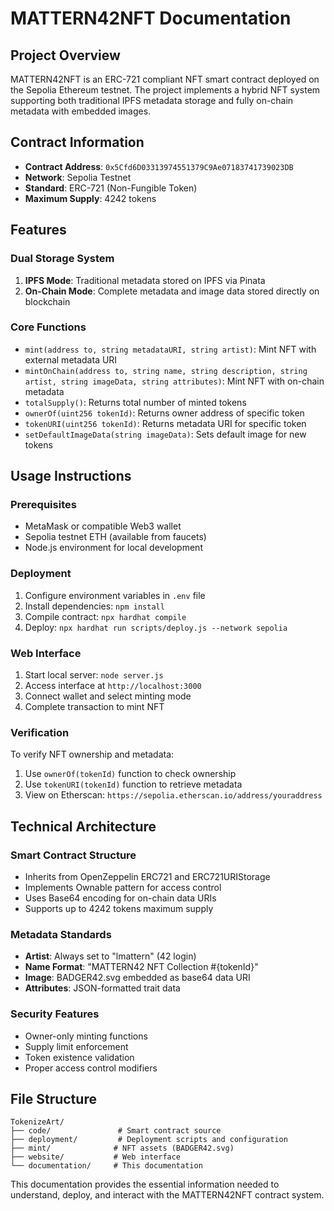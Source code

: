 # MATTERN42NFT Documentation

## Project Overview

MATTERN42NFT is an ERC-721 compliant NFT smart contract deployed on the Sepolia Ethereum testnet. The project implements a hybrid NFT system supporting both traditional IPFS metadata storage and fully on-chain metadata with embedded images.

## Contract Information

- **Contract Address**: `0x5Cfd6D03313974551379C9Ae07183741739023DB`
- **Network**: Sepolia Testnet
- **Standard**: ERC-721 (Non-Fungible Token)
- **Maximum Supply**: 4242 tokens

## Features

### Dual Storage System
1. **IPFS Mode**: Traditional metadata stored on IPFS via Pinata
2. **On-Chain Mode**: Complete metadata and image data stored directly on blockchain

### Core Functions
- `mint(address to, string metadataURI, string artist)`: Mint NFT with external metadata URI
- `mintOnChain(address to, string name, string description, string artist, string imageData, string attributes)`: Mint NFT with on-chain metadata
- `totalSupply()`: Returns total number of minted tokens
- `ownerOf(uint256 tokenId)`: Returns owner address of specific token
- `tokenURI(uint256 tokenId)`: Returns metadata URI for specific token
- `setDefaultImageData(string imageData)`: Sets default image for new tokens

## Usage Instructions

### Prerequisites
- MetaMask or compatible Web3 wallet
- Sepolia testnet ETH (available from faucets)
- Node.js environment for local development

### Deployment
1. Configure environment variables in `.env` file
2. Install dependencies: `npm install`
3. Compile contract: `npx hardhat compile`
4. Deploy: `npx hardhat run scripts/deploy.js --network sepolia`

### Web Interface
1. Start local server: `node server.js`
2. Access interface at `http://localhost:3000`
3. Connect wallet and select minting mode
4. Complete transaction to mint NFT

### Verification
To verify NFT ownership and metadata:
1. Use `ownerOf(tokenId)` function to check ownership
2. Use `tokenURI(tokenId)` function to retrieve metadata
3. View on Etherscan: `https://sepolia.etherscan.io/address/youraddress`

## Technical Architecture

### Smart Contract Structure
- Inherits from OpenZeppelin ERC721 and ERC721URIStorage
- Implements Ownable pattern for access control
- Uses Base64 encoding for on-chain data URIs
- Supports up to 4242 tokens maximum supply

### Metadata Standards
- **Artist**: Always set to "lmattern" (42 login)
- **Name Format**: "MATTERN42 NFT Collection #{tokenId}"
- **Image**: BADGER42.svg embedded as base64 data URI
- **Attributes**: JSON-formatted trait data

### Security Features
- Owner-only minting functions
- Supply limit enforcement
- Token existence validation
- Proper access control modifiers

## File Structure

```
TokenizeArt/
├── code/               # Smart contract source
├── deployment/         # Deployment scripts and configuration
├── mint/              # NFT assets (BADGER42.svg)
├── website/           # Web interface
└── documentation/     # This documentation
```

This documentation provides the essential information needed to understand, deploy, and interact with the MATTERN42NFT contract system.
